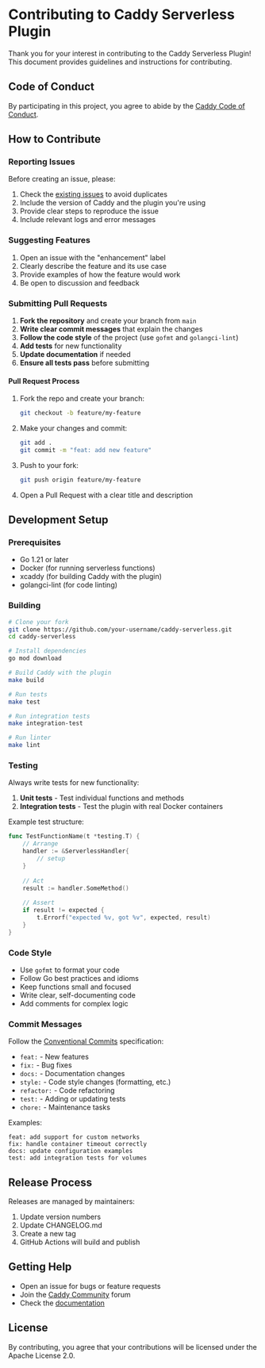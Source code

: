 # Contributing to Caddy Serverless Plugin

Thank you for your interest in contributing to the Caddy Serverless Plugin! This document provides guidelines and instructions for contributing.

## Code of Conduct

By participating in this project, you agree to abide by the [Caddy Code of Conduct](https://github.com/caddyserver/caddy/blob/master/.github/CODE_OF_CONDUCT.md).

## How to Contribute

### Reporting Issues

Before creating an issue, please:

1. Check the [existing issues](https://github.com/jose/caddy-serverless/issues) to avoid duplicates
2. Include the version of Caddy and the plugin you're using
3. Provide clear steps to reproduce the issue
4. Include relevant logs and error messages

### Suggesting Features

1. Open an issue with the "enhancement" label
2. Clearly describe the feature and its use case
3. Provide examples of how the feature would work
4. Be open to discussion and feedback

### Submitting Pull Requests

1. **Fork the repository** and create your branch from `main`
2. **Write clear commit messages** that explain the changes
3. **Follow the code style** of the project (use `gofmt` and `golangci-lint`)
4. **Add tests** for new functionality
5. **Update documentation** if needed
6. **Ensure all tests pass** before submitting

#### Pull Request Process

1. Fork the repo and create your branch:
   ```bash
   git checkout -b feature/my-feature
   ```

2. Make your changes and commit:
   ```bash
   git add .
   git commit -m "feat: add new feature"
   ```

3. Push to your fork:
   ```bash
   git push origin feature/my-feature
   ```

4. Open a Pull Request with a clear title and description

## Development Setup

### Prerequisites

- Go 1.21 or later
- Docker (for running serverless functions)
- xcaddy (for building Caddy with the plugin)
- golangci-lint (for code linting)

### Building

```bash
# Clone your fork
git clone https://github.com/your-username/caddy-serverless.git
cd caddy-serverless

# Install dependencies
go mod download

# Build Caddy with the plugin
make build

# Run tests
make test

# Run integration tests
make integration-test

# Run linter
make lint
```

### Testing

Always write tests for new functionality:

1. **Unit tests** - Test individual functions and methods
2. **Integration tests** - Test the plugin with real Docker containers

Example test structure:

```go
func TestFunctionName(t *testing.T) {
    // Arrange
    handler := &ServerlessHandler{
        // setup
    }
    
    // Act
    result := handler.SomeMethod()
    
    // Assert
    if result != expected {
        t.Errorf("expected %v, got %v", expected, result)
    }
}
```

### Code Style

- Use `gofmt` to format your code
- Follow Go best practices and idioms
- Keep functions small and focused
- Write clear, self-documenting code
- Add comments for complex logic

### Commit Messages

Follow the [Conventional Commits](https://www.conventionalcommits.org/) specification:

- `feat:` - New features
- `fix:` - Bug fixes
- `docs:` - Documentation changes
- `style:` - Code style changes (formatting, etc.)
- `refactor:` - Code refactoring
- `test:` - Adding or updating tests
- `chore:` - Maintenance tasks

Examples:
```
feat: add support for custom networks
fix: handle container timeout correctly
docs: update configuration examples
test: add integration tests for volumes
```

## Release Process

Releases are managed by maintainers:

1. Update version numbers
2. Update CHANGELOG.md
3. Create a new tag
4. GitHub Actions will build and publish

## Getting Help

- Open an issue for bugs or feature requests
- Join the [Caddy Community](https://caddy.community) forum
- Check the [documentation](README.md)

## License

By contributing, you agree that your contributions will be licensed under the Apache License 2.0.